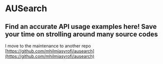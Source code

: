 # AUSearch
## Find an accurate API usage examples here! Save your time on strolling around many source codes

I move to the maintenance to another repo
[https://github.com/mhilmiasyrofi/ausearch](https://github.com/mhilmiasyrofi/ausearch)
